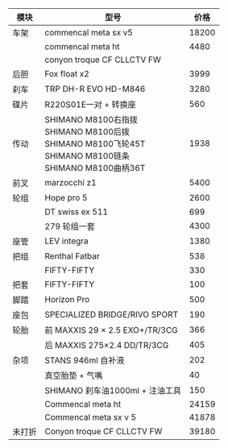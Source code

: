 | 模块  | 型号                                                                                                 | 价格    |
| --- | -------------------------------------------------------------------------------------------------- | ----- |
| 车架  | commencal meta sx v5                                                                               | 18200 |
|     | commencal meta ht                                                                                  | 4480  |
|     | conyon troque CF CLLCTV FW                                                                         |       |
| 后胆  | Fox float x2                                                                                       | 3999  |
| 刹车  | TRP DH-R EVO HD-M846                                                                               | 3280  |
| 碟片  | R220S01E一对 + 转换座                                                                                   | 560   |
| 传动  | SHIMANO M8100右指拨<br>SHIMANO M8100后拨<br>SHIMANO M8100飞轮45T<br>SHIMANO M8100链条<br>SHIMANO M8100曲柄36T | 1938  |
| 前叉  | marzocchi z1                                                                                       | 5400  |
| 轮组  | Hope pro 5                                                                                         | 2600  |
|     | DT swiss ex 511                                                                                    | 699   |
|     | 279 轮组一套                                                                                           | 4300  |
| 座管  | LEV integra                                                                                        | 1380  |
| 把组  | Renthal Fatbar                                                                                     | 538   |
|     | FIFTY-FIFTY                                                                                        | 330   |
| 把套  | FIFTY-FIFTY                                                                                        | 100   |
| 脚踏  | Horizon Pro                                                                                        | 500   |
| 座包  | SPECIALIZED BRIDGE/RIVO SPORT                                                                      | 190   |
| 轮胎  | 前 MAXXIS 29 × 2.5 EXO+/TR/3CG                                                                      | 366   |
|     | 后 MAXXIS 275×2.4 DD/TR/3CG                                                                         | 405   |
| 杂项  | STANS 946ml 自补液                                                                                    | 202   |
|     | 真空胎垫 + 气嘴                                                                                          | 40    |
|     | SHIMANO 刹车油1000ml + 注油工具                                                                           | 150   |
|     | Commencal meta ht                                                                                  | 24159 |
|     | Commencal meta sx v 5                                                                              | 41878 |
| 未打折 | Conyon troque CF CLLCTV FW                                                                         | 39180 |

